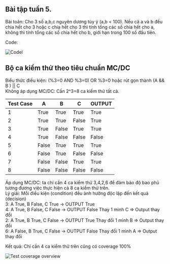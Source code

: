 ## Bài tập tuần 5.

Bài toán: Cho 3 số a,b,c nguyên dương tùy ý (a,b < 100). Nếu cả a và b đều chia hết cho 3 hoặc c chia hết cho 3 thì tính tổng các số chia hết cho a, không thì tính tổng các số chia hết cho b, giới hạn trong 100 số đầu tiên.

Code:

![Codel](https://github.com/hoangbd58/int3117-2016/blob/master/NguyenDuyHieu/BT2/img/Code.jpg)

## Bộ ca kiểm thử theo tiêu chuẩn MC/DC

Biểu thức điều kiện: (%3=0 AND %3=0) OR %3=0 hoặc rút gọn thành (A && B ) || C   
Không áp dụng MC/DC: Cần 2^3=8 ca kiểm thử tất cả.

Test Case  | A | B | C | OUTPUT
------------- | ------------- | ------------- | ------------- | -------------
1  | True | True | True | True
2  | True | True | False | True
3  | True | False | True | True
4  | True | False | False | False
5  | False | True | True | True
6  | False | True | False | False
7  | False | False | True | True
8  | False | False | False | False

Áp dụng MC/DC: ta chỉ cần 4 ca kiểm thử 3,4,2,6 để đảm bảo độ bao phủ tương đương việc thực hiện cả 8 ca kiểm thử trên.   
Lý giải: Mỗi điều kiện (condition) đều ảnh hưởng độc lập đến kết quả (decision)   
3: A True, B False, C True -> OUTPUT True   
4: A True, B False, C False -> OUTPUT False Thay 1 mình C => Output thay đổi   
2: A True, B True, C False -> OUTPUT True Thay đổi 1 mình B => Output thay đổi   
6: A False, B True, C False -> OUTPUT False Thay đổi 1 mình A => Output thay đổi   
  
Kết quả: Chỉ cần 4 ca kiểm thử trên cũng có coverage 100%

![Test coverage overview](https://github.com/hoangbd58/int3117-2016/blob/master/NguyenDuyHieu/BT2/img/CoverageOverview.jpg)




